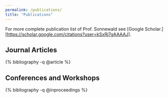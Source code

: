 ```yaml
---
permalink: /publications/
title: "Publications"
---
```


<!-- https://github.com/inukshuk/jekyll-scholar/issues/75 -->
<style>ol.bibliography li { list-style: none }</style>

For more complete publication list of Prof. Sonnewald see [Google Scholar.][https://scholar.google.com/citations?user=kSxRj7gAAAAJ].

## Journal Articles

{% bibliography -q @article %}


## Conferences and Workshops

{% bibliography -q @inproceedings %}
